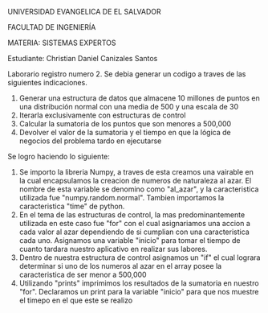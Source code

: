 UNIVERSIDAD EVANGELICA DE EL SALVADOR 

FACULTAD DE INGENIERÍA

MATERIA: SISTEMAS EXPERTOS

Estudiante: Christian Daniel Canizales Santos

Laborario registro numero 2.
Se debia generar un codigo a traves de las siguientes indicaciones.
1. Generar una estructura de datos que almacene 10 millones de puntos en una distribución
normal con una media de 500 y una escala de 30
2. Iterarla exclusivamente con estructuras de control
3. Calcular la sumatoria de los puntos que son menores a 500,000
4. Devolver el valor de la sumatoria y el tiempo en que la lógica de negocios del problema
tardo en ejecutarse

Se logro haciendo lo siguiente:
1. Se importo la libreria Numpy, a traves de esta creamos una vairable en la cual 
encapsulamos la creacion de numeros de naturaleza al azar. El nombre de esta variable se 
denomino como "al_azar", y la caracteristica utilizada fue "numpy.random.normal".
Tambien importamos la caracteristica "time" de python.
2. En el tema de las estructuras de control, la mas predominantemente utilizada en este
caso fue "for" con el cual asignariamos una accion a cada valor al azar dependiendo de 
si cumplian con una caracteristica cada uno. Asignamos una variable "inicio" para tomar
el tiempo de cuanto tardara nuestro aplicativo en realizar sus labores.
3. Dentro de nuestra estructura de control asignamos un "if" el cual lograra determinar 
si uno de los numeros al azar en el array posee la caracteristica de ser menor a 500,000
4. Utilizando "prints" imprimimos los resultados de la sumatoria en nuestro "for". Declaramos
un print para la variable "inicio" para que nos muestre el timepo en el que este se realizo

